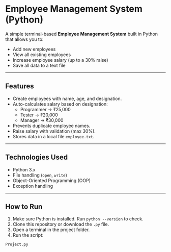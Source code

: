 # Employee Management System (Python)

A simple terminal-based **Employee Management System** built in Python that allows you to:
- Add new employees
- View all existing employees
- Increase employee salary (up to a 30% raise)
- Save all data to a text file

---

## Features

- Create employees with name, age, and designation.
- Auto-calculates salary based on designation:
  - Programmer → ₹25,000
  - Tester → ₹20,000
  - Manager → ₹30,000
- Prevents duplicate employee names.
- Raise salary with validation (max 30%).
- Stores data in a local file `employee.txt`.

---

## Technologies Used

- Python 3.x
- File handling (`open`, `write`)
- Object-Oriented Programming (OOP)
- Exception handling

---

## How to Run

1. Make sure Python is installed. Run `python --version` to check.
2. Clone this repository or download the `.py` file.
3. Open a terminal in the project folder.
4. Run the script:

```bash
Project.py
